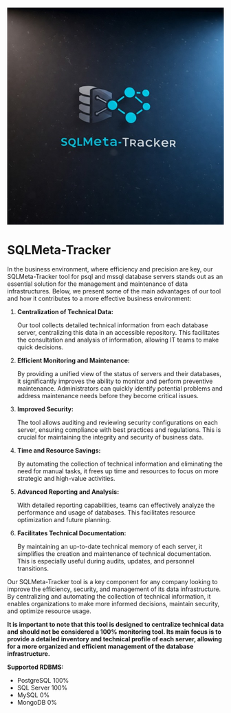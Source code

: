 
![Logo de GitHub](https://github.com/CR0NYM3X/SQLMeta-Tracker/blob/main/IMG/sqlmeta.jpg)
# SQLMeta-Tracker

In the business environment, where efficiency and precision are key, our SQLMeta-Tracker tool for psql and mssql database servers stands out as an essential solution for the management and maintenance of data infrastructures. Below, we present some of the main advantages of our tool and how it contributes to a more effective business environment:

1. **Centralization of Technical Data:**

   Our tool collects detailed technical information from each database server, centralizing this data in an accessible repository. This facilitates the consultation and analysis of information, allowing IT teams to make quick decisions.

2. **Efficient Monitoring and Maintenance:**

   By providing a unified view of the status of servers and their databases, it significantly improves the ability to monitor and perform preventive maintenance. Administrators can quickly identify potential problems and address maintenance needs before they become critical issues.

3. **Improved Security:**

   The tool allows auditing and reviewing security configurations on each server, ensuring compliance with best practices and regulations. This is crucial for maintaining the integrity and security of business data.

4. **Time and Resource Savings:**

   By automating the collection of technical information and eliminating the need for manual tasks, it frees up time and resources to focus on more strategic and high-value activities.

5. **Advanced Reporting and Analysis:**

   With detailed reporting capabilities, teams can effectively analyze the performance and usage of databases. This facilitates resource optimization and future planning.

6. **Facilitates Technical Documentation:**

   By maintaining an up-to-date technical memory of each server, it simplifies the creation and maintenance of technical documentation. This is especially useful during audits, updates, and personnel transitions.

Our SQLMeta-Tracker tool is a key component for any company looking to improve the efficiency, security, and management of its data infrastructure. By centralizing and automating the collection of technical information, it enables organizations to make more informed decisions, maintain security, and optimize resource usage.

**It is important to note that this tool is designed to centralize technical data and should not be considered a 100% monitoring tool. Its main focus is to provide a detailed inventory and technical profile of each server, allowing for a more organized and efficient management of the database infrastructure.**

**Supported RDBMS:**
- PostgreSQL 100%
- SQL Server 100%
- MySQL 0%
- MongoDB 0%

 
